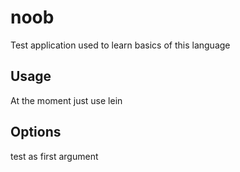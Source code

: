 # noob

Test application used to learn basics of this language

## Usage
At the moment just use lein

## Options

test as first argument


